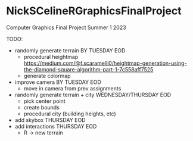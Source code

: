 # NickSCelineRGraphicsFinalProject
Computer Graphics Final Project Summer 1 2023

TODO:

- randomly generate terrain BY TUESDAY EOD 
    - procedural heightmap
        https://medium.com/@f.scaramelli0/heightmap-generation-using-the-diamond-square-algorithm-part-1-7c558aff7525
    - generate colormap
- improve camera BY TUESDAY EOD
    - move in camera from prev assignments
- randomly generate terrain + city WEDNESDAY/THURSDAY EOD
    - pick center point
    - create bounds
    - procedural city (building heights, etc)
- add skybox THURSDAY EOD
- add interactions THURSDAY EOD
    - R -> new terrain